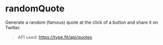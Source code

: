 # randomQuote
Generate a random (famous) quote at the click of a button and share it on Twitter.

> API  used: https://type.fit/api/quotes
